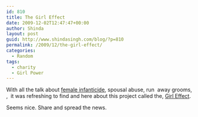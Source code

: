 ```yaml
---
id: 810
title: The Girl Effect
date: 2009-12-02T12:47:47+00:00
author: Shinda
layout: post
guid: http://www.shindasingh.com/blog/?p=810
permalink: /2009/12/the-girl-effect/
categories:
  - Random
tags:
  - charity
  - Girl Power
---
```

With all the talk about [female infanticide](http://www.shindasingh.com/blog/2009/10/03/punjabs-girl-problem/), spousal abuse, run  away grooms, <continue endless list here>,  it was refreshing to find and here about this project called the, [Girl Effect](http://www.girleffect.org).

<p style="text-align: center;">
</p>

<p style="text-align: left;">
  Seems nice. Share and spread the news.
</p>